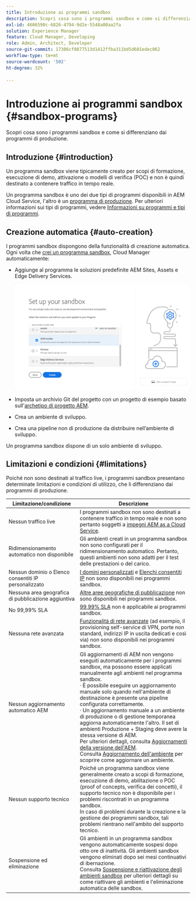 ```yaml
---
title: Introduzione ai programmi sandbox
description: Scopri cosa sono i programmi sandbox e come si differenziano dai programmi di produzione.
exl-id: 4606590c-6826-4794-9d2e-5548a00aa2fa
solution: Experience Manager
feature: Cloud Manager, Developing
role: Admin, Architect, Developer
source-git-commit: 17306cf0877513d1412ffba311bd5d601edec062
workflow-type: tm+mt
source-wordcount: '502'
ht-degree: 32%

---
```



# Introduzione ai programmi sandbox {#sandbox-programs}

Scopri cosa sono i programmi sandbox e come si differenziano dai programmi di produzione.

## Introduzione {#introduction}

Un programma sandbox viene tipicamente creato per scopi di formazione, esecuzione di demo, attivazione o modelli di verifica (POC) e non è quindi destinato a contenere traffico in tempo reale.

Un programma sandbox è uno dei due tipi di programmi disponibili in AEM Cloud Service, l&#39;altro è un [programma di produzione](introduction-production-programs.md). Per ulteriori informazioni sui tipi di programmi, vedere [Informazioni su programmi e tipi di programmi](/help/implementing/cloud-manager/getting-access-to-aem-in-cloud/program-types.md).

## Creazione automatica {#auto-creation}

I programmi sandbox dispongono della funzionalità di creazione automatica. Ogni volta che [crei un programma sandbox](/help/implementing/cloud-manager/getting-access-to-aem-in-cloud/creating-sandbox-programs.md), Cloud Manager automaticamente:

* Aggiunge al programma le soluzioni predefinite AEM Sites, Assets e Edge Delivery Services.

  ![Selezionare soluzioni e componenti aggiuntivi per una sandbox](assets/sandbox-solutions-add-ons.png)

* Imposta un archivio Git del progetto con un progetto di esempio basato sull&#39;[archetipo di progetto AEM](https://experienceleague.adobe.com/it/docs/experience-manager-core-components/using/developing/archetype/overview).
* Crea un ambiente di sviluppo.
* Crea una pipeline non di produzione da distribuire nell’ambiente di sviluppo.

Un programma sandbox dispone di un solo ambiente di sviluppo.

## Limitazioni e condizioni {#limitations}

Poiché non sono destinati al traffico live, i programmi sandbox presentano determinate limitazioni e condizioni di utilizzo, che li differenziano dai programmi di produzione.

| Limitazione/condizione | Descrizione |
| --- | --- |
| Nessun traffico live | I programmi sandbox non sono destinati a contenere traffico in tempo reale e non sono pertanto soggetti a [impegni AEM as a Cloud Service](https://www.adobe.com/it/legal/service-commitments.html). |
| Ridimensionamento automatico non disponibile | Gli ambienti creati in un programma sandbox non sono configurati per il ridimensionamento automatico. Pertanto, questi ambienti non sono adatti per il test delle prestazioni o del carico. |
| Nessun dominio o Elenco consentiti IP personalizzato | [I domini personalizzati](/help/implementing/cloud-manager/custom-domain-names/introduction.md) e [Elenchi consentiti IP](/help/implementing/cloud-manager/ip-allow-lists/introduction.md) non sono disponibili nei programmi sandbox. |
| Nessuna area geografica di pubblicazione aggiuntiva | [Altre aree geografiche di pubblicazione](/help/operations/additional-publish-regions.md) non sono disponibili nei programmi sandbox. |
| No 99,99% SLA | [99,99% SLA](/help/implementing/cloud-manager/getting-access-to-aem-in-cloud/creating-production-programs.md#sla) non è applicabile ai programmi sandbox. |
| Nessuna rete avanzata | [Funzionalità di rete avanzate](/help/security/configuring-advanced-networking.md) (ad esempio, il provisioning self-service di VPN, porte non standard, indirizzi IP in uscita dedicati e così via) non sono disponibili nei programmi sandbox. |
| Nessun aggiornamento automatico AEM | Gli aggiornamenti di AEM non vengono eseguiti automaticamente per i programmi sandbox, ma possono essere applicati manualmente agli ambienti nel programma sandbox.<br>· È possibile eseguire un aggiornamento manuale solo quando nell&#39;ambiente di destinazione è presente una pipeline configurata correttamente.<br>· Un aggiornamento manuale a un ambiente di produzione o di gestione temporanea aggiorna automaticamente l&#39;altro. Il set di ambienti Produzione + Staging deve avere la stessa versione di AEM.<br>Per ulteriori dettagli, consulta [Aggiornamenti della versione dell&#39;AEM](/help/implementing/deploying/aem-version-updates.md).<br>Consulta [Aggiornamento dell&#39;ambiente](/help/implementing/cloud-manager/manage-environments.md#updating-dev-environment) per scoprire come aggiornare un ambiente. |
| Nessun supporto tecnico | Poiché un programma sandbox viene generalmente creato a scopi di formazione, esecuzione di demo, abilitazione o POC (proof of concepts, verifica dei concetti), il supporto tecnico non è disponibile per i problemi riscontrati in un programma sandbox.<br>In caso di problemi durante la creazione e la gestione dei programmi sandbox, tali problemi rientrano nell&#39;ambito del supporto tecnico. |
| Sospensione ed eliminazione | Gli ambienti in un programma sandbox vengono automaticamente sospesi dopo otto ore di inattività. Gli ambienti sandbox vengono eliminati dopo sei mesi continuativi di ibernazione.<br>Consulta [Sospensione e riattivazione degli ambienti sandbox](/help/implementing/cloud-manager/getting-access-to-aem-in-cloud/hibernating-environments.md) per ulteriori dettagli su come riattivare gli ambienti e l&#39;eliminazione automatica delle sandbox. |

